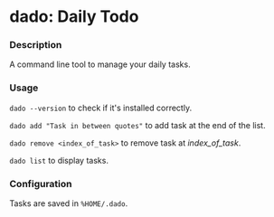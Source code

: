 # dado: Daily Todo

### Description

A command line tool to manage your daily tasks.

### Usage

`dado --version` to check if it's installed correctly.

`dado add "Task in between quotes"` to add task at the end of the list.

`dado remove <index_of_task>` to remove task at *index_of_task*.

`dado list` to display tasks.

### Configuration

Tasks are saved in `%HOME/.dado`.

